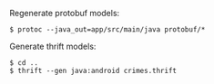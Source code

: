 Regenerate protobuf models:
```
$ protoc --java_out=app/src/main/java protobuf/*
```

Generate thrift models:
```
$ cd ..
$ thrift --gen java:android crimes.thrift
```
